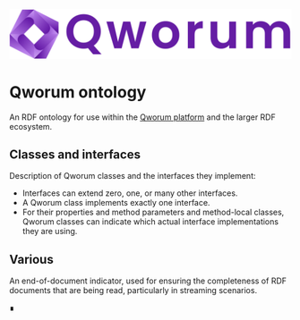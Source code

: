 ![Qworum logo and name](https://raw.githubusercontent.com/doga/qworum-website/master/build/assets/images/logos/Qworum-logo-and-name.svg "Qworum logo and name")

# Qworum ontology

An RDF ontology for use within the [Qworum platform](https://qworum.net) and the larger RDF ecosystem.

## Classes and interfaces

Description of Qworum classes and the interfaces they implement:

- Interfaces can extend zero, one, or many other interfaces.
- A Qworum class implements exactly one interface.
- For their properties and method parameters and method-local classes, Qworum classes can indicate which actual interface implementations they are using.

## Various

An end-of-document indicator, used for ensuring the completeness of RDF documents that are being read, particularly in streaming scenarios.

∎
